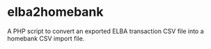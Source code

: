 # elba2homebank
A PHP script to convert an exported ELBA transaction CSV file into a homebank CSV import file.
